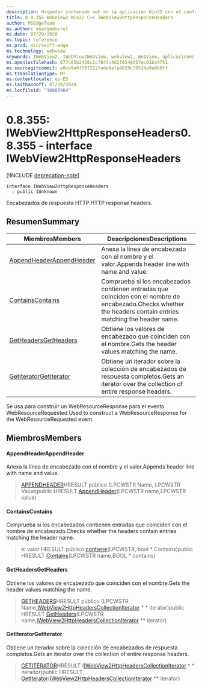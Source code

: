 ```yaml
---
description: Hospedar contenido web en la aplicación Win32 con el control Microsoft Edge WebView2
title: 0.8.355-WebView2 Win32 C++ IWebView2HttpResponseHeaders
author: MSEdgeTeam
ms.author: msedgedevrel
ms.date: 07/20/2020
ms.topic: reference
ms.prod: microsoft-edge
ms.technology: webview
keywords: IWebView2, IWebView2WebView, webview2, WebView, aplicaciones Win32, Win32, Edge
ms.openlocfilehash: 077c85b2458c2cf843c4d2f0548d17ec01ba4751
ms.sourcegitcommit: e0cb9e6f59f222fade6afa4829c59524a9a9b9ff
ms.translationtype: MT
ms.contentlocale: es-ES
ms.lasthandoff: 07/20/2020
ms.locfileid: "10885964"
---
```

# <span data-ttu-id="03765-104">0.8.355: IWebView2HttpResponseHeaders</span><span class="sxs-lookup"><span data-stu-id="03765-104">0.8.355 - interface IWebView2HttpResponseHeaders</span></span> 

[!INCLUDE [deprecation-note](../../includes/deprecation-note.md)]

```
interface IWebView2HttpResponseHeaders
  : public IUnknown
```

<span data-ttu-id="03765-105">Encabezados de respuesta HTTP.</span><span class="sxs-lookup"><span data-stu-id="03765-105">HTTP response headers.</span></span>

## <span data-ttu-id="03765-106">Resumen</span><span class="sxs-lookup"><span data-stu-id="03765-106">Summary</span></span>

 <span data-ttu-id="03765-107">Miembros</span><span class="sxs-lookup"><span data-stu-id="03765-107">Members</span></span>                        | <span data-ttu-id="03765-108">Descripciones</span><span class="sxs-lookup"><span data-stu-id="03765-108">Descriptions</span></span>
--------------------------------|---------------------------------------------
[<span data-ttu-id="03765-109">AppendHeader</span><span class="sxs-lookup"><span data-stu-id="03765-109">AppendHeader</span></span>](#appendheader) | <span data-ttu-id="03765-110">Anexa la línea de encabezado con el nombre y el valor.</span><span class="sxs-lookup"><span data-stu-id="03765-110">Appends header line with name and value.</span></span>
[<span data-ttu-id="03765-111">Contains</span><span class="sxs-lookup"><span data-stu-id="03765-111">Contains</span></span>](#contains) | <span data-ttu-id="03765-112">Comprueba si los encabezados contienen entradas que coinciden con el nombre de encabezado.</span><span class="sxs-lookup"><span data-stu-id="03765-112">Checks whether the headers contain entries matching the header name.</span></span>
[<span data-ttu-id="03765-113">GetHeaders</span><span class="sxs-lookup"><span data-stu-id="03765-113">GetHeaders</span></span>](#getheaders) | <span data-ttu-id="03765-114">Obtiene los valores de encabezado que coinciden con el nombre.</span><span class="sxs-lookup"><span data-stu-id="03765-114">Gets the header values matching the name.</span></span>
[<span data-ttu-id="03765-115">GetIterator</span><span class="sxs-lookup"><span data-stu-id="03765-115">GetIterator</span></span>](#getiterator) | <span data-ttu-id="03765-116">Obtiene un iterador sobre la colección de encabezados de respuesta completos.</span><span class="sxs-lookup"><span data-stu-id="03765-116">Gets an iterator over the collection of entire response headers.</span></span>

<span data-ttu-id="03765-117">Se usa para construir un WebResourceResponse para el evento WebResourceRequested.</span><span class="sxs-lookup"><span data-stu-id="03765-117">Used to construct a WebResourceResponse for the WebResourceRequested event.</span></span>

## <span data-ttu-id="03765-118">Miembros</span><span class="sxs-lookup"><span data-stu-id="03765-118">Members</span></span>

#### <span data-ttu-id="03765-119">AppendHeader</span><span class="sxs-lookup"><span data-stu-id="03765-119">AppendHeader</span></span> 

<span data-ttu-id="03765-120">Anexa la línea de encabezado con el nombre y el valor.</span><span class="sxs-lookup"><span data-stu-id="03765-120">Appends header line with name and value.</span></span>

> <span data-ttu-id="03765-121">[APPENDHEADER](#appendheader)HRESULT público (LPCWSTR Name, LPCWSTR Value)</span><span class="sxs-lookup"><span data-stu-id="03765-121">public HRESULT [AppendHeader](#appendheader)(LPCWSTR name,LPCWSTR value)</span></span>

#### <span data-ttu-id="03765-122">Contains</span><span class="sxs-lookup"><span data-stu-id="03765-122">Contains</span></span> 

<span data-ttu-id="03765-123">Comprueba si los encabezados contienen entradas que coinciden con el nombre de encabezado.</span><span class="sxs-lookup"><span data-stu-id="03765-123">Checks whether the headers contain entries matching the header name.</span></span>

> <span data-ttu-id="03765-124">el valor HRESULT público [contiene](#contains)(LPCWSTR, bool \* Contains)</span><span class="sxs-lookup"><span data-stu-id="03765-124">public HRESULT [Contains](#contains)(LPCWSTR name,BOOL \* contains)</span></span>

#### <span data-ttu-id="03765-125">GetHeaders</span><span class="sxs-lookup"><span data-stu-id="03765-125">GetHeaders</span></span> 

<span data-ttu-id="03765-126">Obtiene los valores de encabezado que coinciden con el nombre.</span><span class="sxs-lookup"><span data-stu-id="03765-126">Gets the header values matching the name.</span></span>

> <span data-ttu-id="03765-127">[GETHEADERS](#getheaders)HRESULT público (LPCWSTR Name,[IWebView2HttpHeadersCollectionIterator](IWebView2HttpHeadersCollectionIterator.md) \* \* iterator)</span><span class="sxs-lookup"><span data-stu-id="03765-127">public HRESULT [GetHeaders](#getheaders)(LPCWSTR name,[IWebView2HttpHeadersCollectionIterator](IWebView2HttpHeadersCollectionIterator.md) \*\* iterator)</span></span>

#### <span data-ttu-id="03765-128">GetIterator</span><span class="sxs-lookup"><span data-stu-id="03765-128">GetIterator</span></span> 

<span data-ttu-id="03765-129">Obtiene un iterador sobre la colección de encabezados de respuesta completos.</span><span class="sxs-lookup"><span data-stu-id="03765-129">Gets an iterator over the collection of entire response headers.</span></span>

> <span data-ttu-id="03765-130">[GETITERATOR](#getiterator)HRESULT ([IWebView2HttpHeadersCollectionIterator](IWebView2HttpHeadersCollectionIterator.md) \* \* iterador)</span><span class="sxs-lookup"><span data-stu-id="03765-130">public HRESULT [GetIterator](#getiterator)([IWebView2HttpHeadersCollectionIterator](IWebView2HttpHeadersCollectionIterator.md) \*\* iterator)</span></span>


